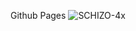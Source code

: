 Github Pages
![SCHIZO-4x](https://github.com/user-attachments/assets/96f81f26-17b3-4ada-a0f6-4fcd092377ea)
